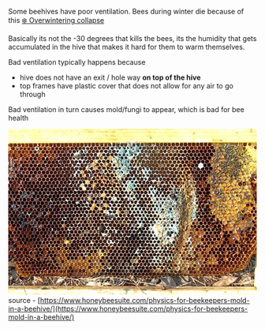 Some beehives have poor ventilation. Bees during winter die because of this [❄️ Overwintering collapse](❄️%20Overwintering%20collapse.md)

Basically its not the -30 degrees that kills the bees, its the humidity that gets accumulated in the hive that makes it hard for them to warm themselves.

Bad ventilation typically happens because

- hive does not have an exit / hole way **on top of the hive**
- top frames have plastic cover that does not allow for any air to go through

Bad ventilation in turn causes mold/fungi to appear, which is bad for bee health

![](../img/Moldy-frame-ed.webp)
source - [https://www.honeybeesuite.com/physics-for-beekeepers-mold-in-a-beehive/](https://www.honeybeesuite.com/physics-for-beekeepers-mold-in-a-beehive/)
